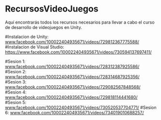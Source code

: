 # RecursosVideoJuegos
Aquí encontrarás todos los recursos necesarios para llevar a cabo el curso de desarrollo de videojuegos en Unity.

#Instalacion de Unity:
www.facebook.com/100022404935671/videos/729812367775588/
#Instalacion de Visual Studio:
https://www.facebook.com/100022404935671/videos/730594137697411/

#Sesion 1:
www.facebook.com/100022404935671/videos/728312387925586/            
#Sesion 2:
www.facebook.com/100022404935671/videos/728314687925356/          
#Sesion 3:
www.facebook.com/100022404935671/videos/729082567848568/            
#Sesion 4:
www.facebook.com/100022404935671/videos/729818114441680/   
#Sesion 5:
www.facebook.com/100022404935671/videos/730520537704771/
#Sesion 6:
www.facebook.com/100022404935671/videos/734019010688257/
 
